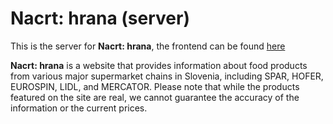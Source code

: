 # Nacrt: hrana (server)

This is the server for **Nacrt: hrana**, the frontend can be found [here](https://github.com/gregorsunta/plan-hrana-client)

**Nacrt: hrana** is a website that provides information about food products from various major supermarket chains in Slovenia, including SPAR, HOFER, EUROSPIN, LIDL, and MERCATOR. Please note that while the products featured on the site are real, we cannot guarantee the accuracy of the information or the current prices.

